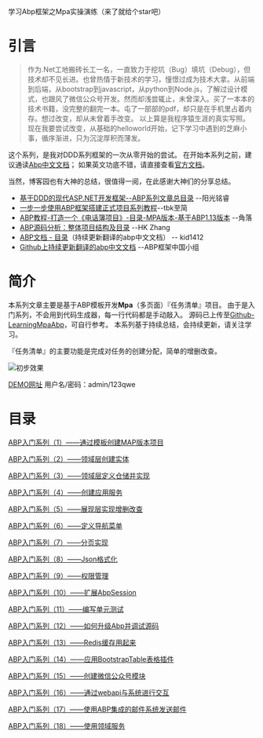 学习Abp框架之Mpa实操演练（来了就给个star吧）
# 引言
>作为.Net工地搬砖长工一名，一直致力于挖坑（Bug）填坑（Debug），但技术却不见长进。也曾热情于新技术的学习，憧憬过成为技术大拿。从前端到后端，从bootstrap到javascript，从python到Node.js，了解过设计模式，也跟风了微信公众号开发。然而却浅尝辄止，未曾深入。买了一本本的技术书籍，没完整的翻完一本。屯了一部部的pdf，却只是在手机里占着内存。想过改变，却从未曾着手改变。
以上算是我程序猿生涯的真实写照。
现在我要尝试改变，从基础的helloworld开始，记下学习中遇到的芝麻小事，循序渐进，只为沉淀厚积而薄发。

这个系列，是我对DDD系列框架的一次从零开始的尝试。
在开始本系列之前，建议通读[Abp中文文档](https://www.gitbook.com/book/darkcraft/abpdocument2chinese/details)；
如果英文功底不错，请直接查看[官方文档](http://www.aspnetboilerplate.com/Pages/Documents)。

当然，博客园也有大神的总结，很值得一阅，在此感谢大神们的分享总结。
* [基于DDD的现代ASP.NET开发框架--ABP系列文章总目录](http://www.cnblogs.com/mienreal/p/4528470.html) --阳光铭睿
* [一步一步使用ABP框架搭建正式项目系列教程](http://www.cnblogs.com/farb/p/ABPPracticeContent.html)--tbk至简
* [ABP教程-打造一个《电话簿项目》-目录-MPA版本-基于ABP1.13版本](http://www.cnblogs.com/wer-ltm/p/5776069.html) --角落
* [ABP源码分析：整体项目结构及目录](http://www.cnblogs.com/1zhk/p/5268054.html) --HK Zhang
* [ABP文档 - 目录](http://www.cnblogs.com/kid1412/p/5971838.html)（持续更新翻译的abp中文文档） -- kid1412
* [Github上持续更新翻译的abp中文文档](https://github.com/ABPFrameWorkGroup/AbpDocument2Chinese) --ABP框架中国小组


# 简介

本系列文章主要是基于ABP模板开发**Mpa**（多页面）『任务清单』项目。
由于是入门系列，不会用到代码生成器，每一行代码都是手动敲入。
源码已上传至[Github-LearningMpaAbp](https://github.com/yanshengjie/LearningMpaAbp)，可自行参考。
本系列基于持续总结，会持续更新，请关注学习。
 
『任务清单』的主要功能是完成对任务的创建分配，简单的增删改查。

![初步效果](http://upload-images.jianshu.io/upload_images/2799767-eaa7973e2d8434b2.png?imageMogr2/auto-orient/strip%7CimageView2/2/w/1240)

[DEMO网址](http://shengjie.azurewebsites.net/)
用户名/密码：admin/123qwe

# 目录

[ABP入门系列（1）——通过模板创建MAP版本项目](http://www.jianshu.com/p/a1b5334c5805)

[ABP入门系列（2）——领域层创建实体](http://www.jianshu.com/p/fde465ae599d)

[ABP入门系列（3）——领域层定义仓储并实现](http://www.jianshu.com/p/6e90a94aeba4)

[ABP入门系列（4）——创建应用服务](http://www.jianshu.com/p/da69ca7b27c6)

[ABP入门系列（5）——展现层实现增删改查](http://www.jianshu.com/p/620c20fa511b)

[ABP入门系列（6）——定义导航菜单](http://www.jianshu.com/p/24e6f6e8dbdb)

[ABP入门系列（7）——分页实现](http://www.jianshu.com/p/19b666a4b8b1)

[ABP入门系列（8）——Json格式化](http://www.jianshu.com/p/27691ee13851)

[ABP入门系列（9）——权限管理](http://www.jianshu.com/p/870938be9ec2)

[ABP入门系列（10）——扩展AbpSession](http://www.jianshu.com/p/930c10287e2a)

[ABP入门系列（11）——编写单元测试](http://www.jianshu.com/p/4876599247d5)

[ABP入门系列（12）——如何升级Abp并调试源码](http://www.jianshu.com/p/ae4fb0c7493d)

[ABP入门系列（13）——Redis缓存用起来](http://www.jianshu.com/p/241793caa328)

[ABP入门系列（14）——应用BootstrapTable表格插件](http://www.jianshu.com/p/8ad141c30235)

[ABP入门系列（15）——创建微信公众号模块](http://www.jianshu.com/p/1e6efd9be629)

[ABP入门系列（16）——通过webapi与系统进行交互](http://www.jianshu.com/p/d14733432dc2)

[ABP入门系列（17）——使用ABP集成的邮件系统发送邮件](http://www.jianshu.com/p/ea10c8168264)

[ABP入门系列（18）——使用领域服务](http://www.jianshu.com/p/d23fd27fb792)




